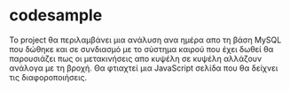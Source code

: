 # codesample

Το project θα περιλαμβάνει μια ανάλυση ανα ημέρα απο τη βάση MySQL που δώθηκε και σε συνδιασμό με το σύστημα καιρού που έχει δωθεί θα παρουσιάζει πως οι μετακινήσεις απο κυψέλη σε κυψέλη αλλάζουν ανάλογα με τη βροχή. Θα φτιαχτεί μια JavaScript σελίδα που θα δείχνει τις διαφοροποιήσεις.  
